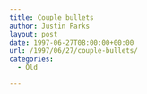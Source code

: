 ```yaml
---
title: Couple bullets
author: Justin Parks
layout: post
date: 1997-06-27T08:00:00+00:00
url: /1997/06/27/couple-bullets/
categories:
  - Old

---
```

